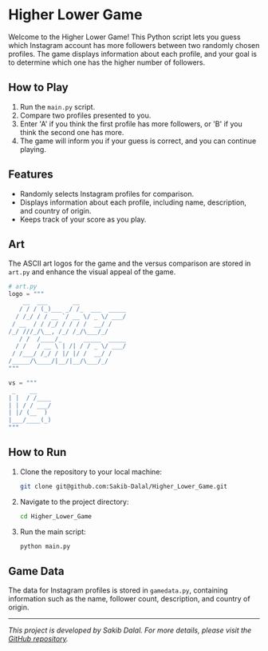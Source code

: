 # Higher Lower Game

Welcome to the Higher Lower Game! This Python script lets you guess which Instagram account has more followers between two randomly chosen profiles. The game displays information about each profile, and your goal is to determine which one has the higher number of followers.


## How to Play

1. Run the `main.py` script.
2. Compare two profiles presented to you.
3. Enter 'A' if you think the first profile has more followers, or 'B' if you think the second one has more.
4. The game will inform you if your guess is correct, and you can continue playing.

## Features

- Randomly selects Instagram profiles for comparison.
- Displays information about each profile, including name, description, and country of origin.
- Keeps track of your score as you play.

## Art

The ASCII art logos for the game and the versus comparison are stored in `art.py` and enhance the visual appeal of the game.

```python
# art.py
logo = """
    __  ___       __             
   / / / (_)___ _/ /_  ___  _____
  / /_/ / / __ `/ __ \/ _ \/ ___/
 / __  / / /_/ / / / /  __/ /    
/_/ ///_/\__, /_/ /_/\___/_/     
   / /  /____/_      _____  _____
  / /   / __ \ | /| / / _ \/ ___/
 / /___/ /_/ / |/ |/ /  __/ /    
/_____/\____/|__/|__/\___/_/     
"""

vs = """
 _    __    
| |  / /____
| | / / ___/
| |/ (__  ) 
|___/____(_)
"""

```

## How to Run

1. Clone the repository to your local machine:

    ```bash
    git clone git@github.com:Sakib-Dalal/Higher_Lower_Game.git
    ```

2. Navigate to the project directory:

    ```bash
    cd Higher_Lower_Game
    ```

3. Run the main script:

    ```bash
    python main.py
    ```

## Game Data

The data for Instagram profiles is stored in `gamedata.py`, containing information such as the name, follower count, description, and country of origin.


---

*This project is developed by Sakib Dalal. For more details, please visit the [GitHub repository](git@github.com:Sakib-Dalal/Higher_Lower_Game.git).*
